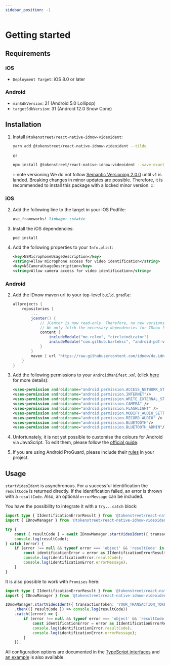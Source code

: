 ```yaml
---
sidebar_position: -1
---
```


# Getting started

## Requirements

### iOS

-   `Deployment Target`: iOS 8.0 or later

### Android

-   `minSdkVersion`: 21 (Android 5.0 Lollipop)
-   `targetSdkVersion`: 31 (Android 12.0 Snow Cone)

## Installation

1. Install `@tokenstreet/react-native-idnow-videoident`:

    ```sh
    yarn add @tokenstreet/react-native-idnow-videoident --tilde
    ```

    or

    ```sh
    npm install @tokenstreet/react-native-idnow-videoident --save-exact
    ```

    :::note versioning
    We do not follow [Semantic Versioning 2.0.0](https://semver.org/) until `v1` is landed. Breaking changes in minor updates are possible.
    Therefore, it is recommended to install this package with a locked minor version.
    :::

### iOS

2. Add the following line to the target in your iOS Podfile:

    ```ruby
    use_frameworks! linkage: :static
    ```

3. Install the iOS dependencies:

    ```sh
    pod install
    ```

4. Add the following properties to your `Info.plist`:

    ```xml
    <key>NSMicrophoneUsageDescription</key>
    <string>Allow microphone access for video identification</string>
    <key>NSCameraUsageDescription</key>
    <string>Allow camera access for video identification</string>
    ```

### Android

2. Add the IDnow maven url to your top-level `build.gradle`:

    ```gradle
    allprojects {
        repositories {
            ...
            jcenter() {
                // JCenter is now read-only. Therefore, no new versions are published there any more.
                // We only fetch the necessary dependencies for IDnow from JCenter to avoid loading old dependencies.
                content {
                    includeModule("me.relex", "circleindicator")
                    includeModule("com.github.barteksc", "android-pdf-viewer")
                }
            }
            maven { url "https://raw.githubusercontent.com/idnow/de.idnow.android/master" }
        }
    }
    ```

3. Add the following permissions to your `AndroidManifest.xml` (click [here](https://github.com/idnow/de.idnow.android#androidmanifest) for more details):

    ```xml
    <uses-permission android:name="android.permission.ACCESS_NETWORK_STATE"/>
    <uses-permission android:name="android.permission.INTERNET"/>
    <uses-permission android:name="android.permission.WRITE_EXTERNAL_STORAGE"/>
    <uses-permission android:name="android.permission.CAMERA" />
    <uses-permission android:name="android.permission.FLASHLIGHT" />
    <uses-permission android:name="android.permission.MODIFY_AUDIO_SETTINGS" />
    <uses-permission android:name="android.permission.RECORD_AUDIO" />
    <uses-permission android:name="android.permission.BLUETOOTH"/>
    <uses-permission android:name="android.permission.BLUETOOTH_ADMIN"/>
    ```

4. Unfortunately, it is not yet possible to customise the colours for Android via JavaScript. To edit them, please follow the [official guide](https://github.com/idnow/de.idnow.android#colors).

5. If you are using Android ProGuard, please include their [rules](https://github.com/idnow/de.idnow.android/blob/master/proguard-rules.pro) in your project.

## Usage

`startVideoIdent` is asynchronous. For a successful identification the `resultCode` is returned directly. If the identification failed, an error is thrown with a `resultCode`. Also, an optional `errorMessage` can be included.

You have the possibility to integrate it with a `try...catch` block:

```ts
import type { IIdentificationErrorResult } from '@tokenstreet/react-native-idnow-videoident';
import { IDnowManager } from '@tokenstreet/react-native-idnow-videoident';

try {
    const { resultCode } = await IDnowManager.startVideoIdent({ transactionToken: 'YOUR_TRANSACTION_TOKEN' });
    console.log(resultCode);
} catch (error) {
    if (error !== null && typeof error === 'object' && 'resultCode' in error) {
        const identificationError = error as IIdentificationErrorResult;
        console.log(identificationError.resultCode);
        console.log(identificationError.errorMessage);
    }
}
```

It is also possible to work with `Promises` here:

```ts
import type { IIdentificationErrorResult } from '@tokenstreet/react-native-idnow-videoident';
import { IDnowManager } from '@tokenstreet/react-native-idnow-videoident';

IDnowManager.startVideoIdent({ transactionToken: 'YOUR_TRANSACTION_TOKEN' })
    .then(({ resultCode }) => console.log(resultCode))
    .catch((error) => {
        if (error !== null && typeof error === 'object' && 'resultCode' in error) {
            const identificationError = error as IIdentificationErrorResult;
            console.log(identificationError.resultCode);
            console.log(identificationError.errorMessage);
        }
    });
```

All configuration options are documented in the [TypeScript interfaces](https://tokenstreet-tech.github.io/react-native-idnow-videoident/docs/api/interfaces/ISettings) and [an example](https://github.com/tokenstreet-tech/react-native-idnow-videoident/blob/main/example/src/createFullSettings.ts) is also available.
